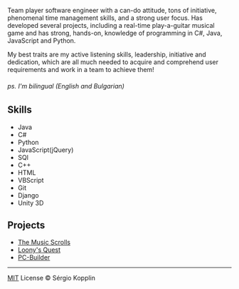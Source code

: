 <p>Team player software engineer with a can-do attitude, tons of initiative, phenomenal time management skills,
 and a strong user focus. Has developed several projects,
 including a real-time play-a-guitar musical game and has strong, hands-on, knowledge of programming in C#, Java, JavaScript and Python. </p>

<p> My best traits are my active listening skills, leadership, initiative and dedication, which are all much needed to acquire and comprehend user requirements and work
 in a team to achieve them! </p>
 
 <h6>ps. I'm bilingual (English and Bulgarian)</h6>

<h2>Skills</h2>

<ul class="skill-list">
	<li>Java</li>
	<li>C#</li>
	<li>Python</li>
	<li>JavaScript(jQuery)</li>
	<li>SQl</li>
	<li>C++</li>
	<li>HTML </li>
	<li>VBScript</li>
	<li>Git</li>
	<li>Django</li>
	<li>Unity 3D</li>
</ul>

<h2>Projects</h2>

<ul>
	<li><a href="{{ site.url }}/TMS">The Music Scrolls</a></li>
	<li><a href="{{ site.url }}/Loonys-Quest">Loony's Quest</a></li>
	<li><a href="{{ site.url }}/PC-BUILDER">PC-Builder</a></li>
</ul>


---

[MIT](http://kopplin.mit-license.org/) License © Sérgio Kopplin
